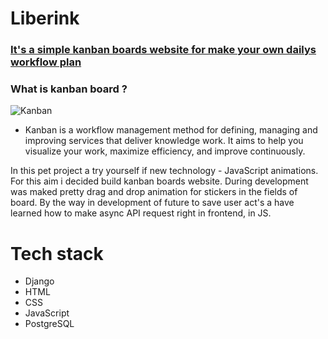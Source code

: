 # Liberink
### [It's a simple kanban boards website for make your own dailys workflow plan](http://liberink.site/)

### What is kanban board ?

![Kanban](https://d112uwirao0vo9.cloudfront.net/wp-content/uploads/2018/11/Kanban-Board.png)


- Kanban is a workflow management method for defining, managing and improving services that deliver knowledge work. It aims to help you visualize your work, maximize efficiency, and improve continuously.

In this pet project a try yourself if new technology - JavaScript animations. For this aim i decided build kanban boards website.
During development was maked pretty drag and drop animation for stickers in the fields of board. 
By the way in development of future to save user act's a have learned how to make async API request right in frontend, in JS.

# Tech stack
- Django
- HTML
- CSS
- JavaScript
- PostgreSQL


